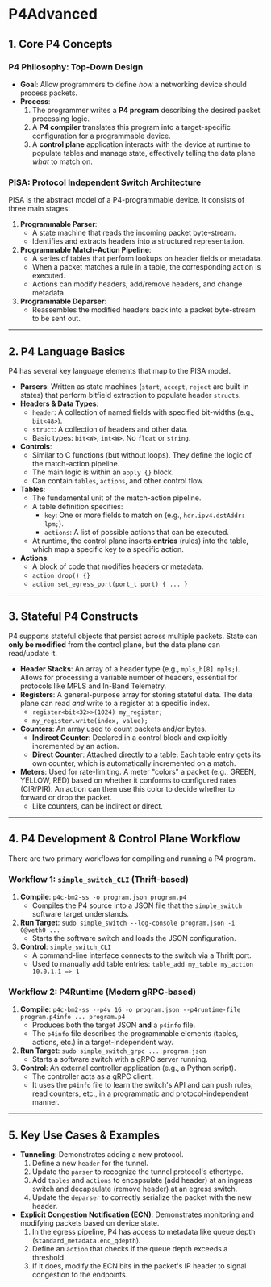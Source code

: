 # P4Advanced

## 1. Core P4 Concepts

### P4 Philosophy: Top-Down Design
- **Goal**: Allow programmers to define *how* a networking device should process packets.
- **Process**:
  1. The programmer writes a **P4 program** describing the desired packet processing logic.
  2. A **P4 compiler** translates this program into a target-specific configuration for a programmable device.
  3. A **control plane** application interacts with the device at runtime to populate tables and manage state, effectively telling the data plane *what* to match on.

### PISA: Protocol Independent Switch Architecture
PISA is the abstract model of a P4-programmable device. It consists of three main stages:

1.  **Programmable Parser**:
    - A state machine that reads the incoming packet byte-stream.
    - Identifies and extracts headers into a structured representation.
2.  **Programmable Match-Action Pipeline**:
    - A series of tables that perform lookups on header fields or metadata.
    - When a packet matches a rule in a table, the corresponding action is executed.
    - Actions can modify headers, add/remove headers, and change metadata.
3.  **Programmable Deparser**:
    - Reassembles the modified headers back into a packet byte-stream to be sent out.

---

## 2. P4 Language Basics

P4 has several key language elements that map to the PISA model.

- **Parsers**: Written as state machines (`start`, `accept`, `reject` are built-in states) that perform bitfield extraction to populate header `structs`.
- **Headers & Data Types**:
  - `header`: A collection of named fields with specified bit-widths (e.g., `bit<48>`).
  - `struct`: A collection of headers and other data.
  - Basic types: `bit<W>`, `int<W>`. No `float` or `string`.
- **Controls**:
  - Similar to C functions (but without loops). They define the logic of the match-action pipeline.
  - The main logic is within an `apply {}` block.
  - Can contain `tables`, `actions`, and other control flow.
- **Tables**:
  - The fundamental unit of the match-action pipeline.
  - A table definition specifies:
    - `key`: One or more fields to match on (e.g., `hdr.ipv4.dstAddr: lpm;`).
    - `actions`: A list of possible actions that can be executed.
  - At runtime, the control plane inserts **entries** (rules) into the table, which map a specific key to a specific action.
- **Actions**:
  - A block of code that modifies headers or metadata.
  - `action drop() {}`
  - `action set_egress_port(port_t port) { ... }`

---

## 3. Stateful P4 Constructs

P4 supports stateful objects that persist across multiple packets. State can **only be modified** from the control plane, but the data plane can read/update it.

- **Header Stacks**: An array of a header type (e.g., `mpls_h[8] mpls;`). Allows for processing a variable number of headers, essential for protocols like MPLS and In-Band Telemetry.
- **Registers**: A general-purpose array for storing stateful data. The data plane can read *and* write to a register at a specific index.
  - `register<bit<32>>(1024) my_register;`
  - `my_register.write(index, value);`
- **Counters**: An array used to count packets and/or bytes.
  - **Indirect Counter**: Declared in a control block and explicitly incremented by an action.
  - **Direct Counter**: Attached directly to a table. Each table entry gets its own counter, which is automatically incremented on a match.
- **Meters**: Used for rate-limiting. A meter "colors" a packet (e.g., GREEN, YELLOW, RED) based on whether it conforms to configured rates (CIR/PIR). An action can then use this color to decide whether to forward or drop the packet.
  - Like counters, can be indirect or direct.

---

## 4. P4 Development & Control Plane Workflow

There are two primary workflows for compiling and running a P4 program.

### Workflow 1: `simple_switch_CLI` (Thrift-based)
1.  **Compile**: `p4c-bm2-ss -o program.json program.p4`
    - Compiles the P4 source into a JSON file that the `simple_switch` software target understands.
2.  **Run Target**: `sudo simple_switch --log-console program.json -i 0@veth0 ...`
    - Starts the software switch and loads the JSON configuration.
3.  **Control**: `simple_switch_CLI`
    - A command-line interface connects to the switch via a Thrift port.
    - Used to manually add table entries: `table_add my_table my_action 10.0.1.1 => 1`

### Workflow 2: P4Runtime (Modern gRPC-based)
1.  **Compile**: `p4c-bm2-ss --p4v 16 -o program.json --p4runtime-file program.p4info ... program.p4`
    - Produces both the target JSON **and** a `p4info` file.
    - The `p4info` file describes the programmable elements (tables, actions, etc.) in a target-independent way.
2.  **Run Target**: `sudo simple_switch_grpc ... program.json`
    - Starts a software switch with a gRPC server running.
3.  **Control**: An external controller application (e.g., a Python script).
    - The controller acts as a gRPC client.
    - It uses the `p4info` file to learn the switch's API and can push rules, read counters, etc., in a programmatic and protocol-independent manner.

---

## 5. Key Use Cases & Examples

- **Tunneling**: Demonstrates adding a new protocol.
  1. Define a new `header` for the tunnel.
  2. Update the `parser` to recognize the tunnel protocol's ethertype.
  3. Add `tables` and `actions` to encapsulate (add header) at an ingress switch and decapsulate (remove header) at an egress switch.
  4. Update the `deparser` to correctly serialize the packet with the new header.
- **Explicit Congestion Notification (ECN)**: Demonstrates monitoring and modifying packets based on device state.
  1. In the egress pipeline, P4 has access to metadata like queue depth (`standard_metadata.enq_qdepth`).
  2. Define an `action` that checks if the queue depth exceeds a threshold.
  3. If it does, modify the ECN bits in the packet's IP header to signal congestion to the endpoints.